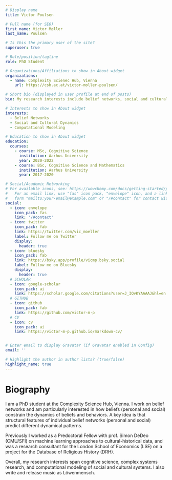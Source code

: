 ```yaml
---
# Display name
title: Victor Poulsen

# Full name (for SEO)
first_name: Victor Møller 
last_name: Poulsen

# Is this the primary user of the site?
superuser: true

# Role/position/tagline
role: PhD Student 

# Organizations/Affiliations to show in About widget
organizations:
  - name: Complexity Scienec Hub, Vienna
    url: https://csh.ac.at/victor-moller-poulsen/

# Short bio (displayed in user profile at end of posts)
bio: My research interests include belief networks, social and cultural dynamics, and computational modeling. 

# Interests to show in About widget
interests:
  - Belief Networks
  - Social and Cultural Dynamics
  - Computational Modeling

# Education to show in About widget
education:
  courses:
    - course: MSc, Cognitive Science
      institution: Aarhus University
      year: 2020-2022
    - course: BSc, Cognitive Science and Mathematics
      institution: Aarhus University
      year: 2017-2020

# Social/Academic Networking
# For available icons, see: https://wowchemy.com/docs/getting-started/page-builder/#icons
#   For an email link, use "fas" icon pack, "envelope" icon, and a link in the
#   form "mailto:your-email@example.com" or "/#contact" for contact widget.
social:
  - icon: envelope
    icon_pack: fas
    link: '/#contact'
  - icon: twitter
    icon_pack: fab
    link: https://twitter.com/vic_moeller
    label: Follow me on Twitter
    display:
      header: true
  - icon: bluesky
    icon_pack: fab
    link: https://bsky.app/profile/vicmp.bsky.social
    label: Follow me on Bluesky 
    display: 
      header: true
  # SCHOLAR 
  - icon: google-scholar
    icon_pack: ai
    link: https://scholar.google.com/citations?user=J_IQvKYAAAAJ&hl=en
  # GITHUB
  - icon: github
    icon_pack: fab
    link: https://github.com/victor-m-p
  # CV
  - icon: cv
    icon_pack: ai
    link: https://victor-m-p.github.io/markdown-cv/


# Enter email to display Gravatar (if Gravatar enabled in Config)
email: ''

# Highlight the author in author lists? (true/false)
highlight_name: true
---
```


# Biography
I am a PhD student at the Complexity Science Hub, Vienna. I work on belief networks and am particularly interested in how beliefs (personal and social) constrain the dynamics of beliefs and behaviors. A key idea is that structural features of individual belief networks (personal and social) predict different dynamical patterns.

Previously I worked as a Predoctoral Fellow with prof. Simon DeDeo (CMU/SFI) on machine learning approaches to cultural-historical data, and was a research consultant for the London School of Economics (LSE) on a project for the Database of Religious History (DRH). 

Overall, my research interests span cognitive science, complex systems research, and computational modeling of social and cultural systems. I also write and release music as Löwenmensch. 